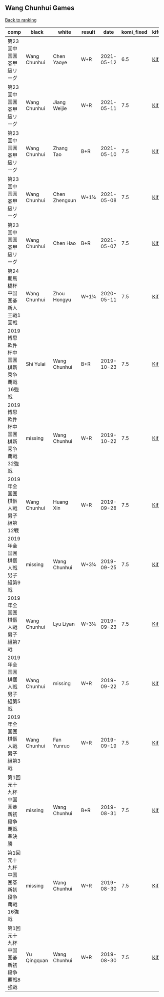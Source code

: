 ## Wang Chunhui Games

[Back to ranking](../../index.md)




| **comp** | **black** | **white** | **result** | **date** | **komi_fixed** | **kifu** | 
| --- | --- | --- | --- | --- | --- | --- |
| 第23回中国囲碁甲級リーグ | Wang Chunhui | Chen Yaoye | W+R | 2021-05-12 | 6.5 | [Kifu](https://kifudepot.net/kifucontents.php?id=nxG1cpPQYgGCW8a70LPt4A%3D%3D) | 
| 第23回中国囲碁甲級リーグ | Wang Chunhui | Jiang Weijie | W+R | 2021-05-11 | 7.5 | [Kifu](https://kifudepot.net/kifucontents.php?id=YeU%2B2fg%2BUzCOeyKsV1a1KA%3D%3D) | 
| 第23回中国囲碁甲級リーグ | Wang Chunhui | Zhang Tao | B+R | 2021-05-10 | 7.5 | [Kifu](https://kifudepot.net/kifucontents.php?id=lvRM0DbhMMHZpVkw4zlC2w%3D%3D) | 
| 第23回中国囲碁甲級リーグ | Wang Chunhui | Chen Zhengxun | W+1¼ | 2021-05-08 | 7.5 | [Kifu](https://kifudepot.net/kifucontents.php?id=MGYeQmH%2B%2FNZqv91OeD4odg%3D%3D) | 
| 第23回中国囲碁甲級リーグ | Wang Chunhui | Chen Hao | B+R | 2021-05-07 | 7.5 | [Kifu](https://kifudepot.net/kifucontents.php?id=x%2Fzkea8eGZ0LeZjW3XAA0A%3D%3D) | 
| 第24期馬橋杯中国囲碁新人王戦1回戦 | Wang Chunhui | Zhou Hongyu | W+1¼ | 2020-05-11 | 7.5 | [Kifu](https://kifudepot.net/kifucontents.php?id=xPAYnilg7gSUCxytY7tZhA%3D%3D) | 
| 2019博思軟件杯中国囲棋新秀争覇戦16強戦 | Shi Yulai | Wang Chunhui | B+R | 2019-10-23 | 7.5 | [Kifu](https://kifudepot.net/kifucontents.php?id=DV4cD2NwV9xtlFjTDBNsnA%3D%3D) | 
| 2019博思軟件杯中国囲棋新秀争覇戦32強戦 | missing | Wang Chunhui | W+R | 2019-10-22 | 7.5 | [Kifu](https://kifudepot.net/kifucontents.php?id=NrMYoU6iKAprPlBygvO4Mw%3D%3D) | 
| 2019年全国囲棋個人戦男子組第12戦 | Wang Chunhui | Huang Xin | W+R | 2019-09-28 | 7.5 | [Kifu](https://kifudepot.net/kifucontents.php?id=R6KOaJMcvAqc0d9uuMELSQ%3D%3D) | 
| 2019年全国囲棋個人戦男子組第9戦 | missing | Wang Chunhui | W+3¼ | 2019-09-25 | 7.5 | [Kifu](https://kifudepot.net/kifucontents.php?id=UcRLxReIyfMujf2XoRu7IA%3D%3D) | 
| 2019年全国囲棋個人戦男子組第7戦 | Wang Chunhui | Lyu Liyan | W+3¼ | 2019-09-23 | 7.5 | [Kifu](https://kifudepot.net/kifucontents.php?id=NmzgRTPsSPOuRURntO3XFA%3D%3D) | 
| 2019年全国囲棋個人戦男子組第5戦 | Wang Chunhui | missing | W+R | 2019-09-22 | 7.5 | [Kifu](https://kifudepot.net/kifucontents.php?id=bfYnCMUf8Qn6WXapLVr3pg%3D%3D) | 
| 2019年全国囲棋個人戦男子組第3戦 | Wang Chunhui | Fan Yunruo | W+R | 2019-09-19 | 7.5 | [Kifu](https://kifudepot.net/kifucontents.php?id=3fpCaCTRuF9ksVhDFhMexA%3D%3D) | 
| 第1回元十九杯中国囲碁新初段争覇戦準決勝 | missing | Wang Chunhui | B+R | 2019-08-31 | 7.5 | [Kifu](https://kifudepot.net/kifucontents.php?id=MqRzXdlM29ssasOrpYeVSg%3D%3D) | 
| 第1回元十九杯中国囲碁新初段争覇戦16強戦 | missing | Wang Chunhui | W+R | 2019-08-30 | 7.5 | [Kifu](https://kifudepot.net/kifucontents.php?id=oS6aBo1vLuDF6W0xdNnF0g%3D%3D) | 
| 第1回元十九杯中国囲碁新初段争覇戦8強戦 | Yu Qingquan | Wang Chunhui | W+R | 2019-08-30 | 7.5 | [Kifu](https://kifudepot.net/kifucontents.php?id=%2B3XiTnCGNE1puRCD%2FKIOYA%3D%3D) |




